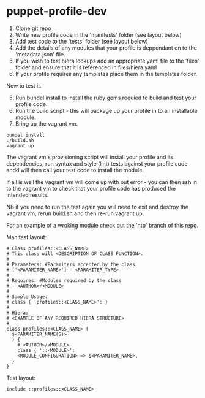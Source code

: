 puppet-profile-dev
==================

1. Clone git repo
2. Write new profile code in the 'manifests' folder (see layout below)
3. Add test code to the 'tests' folder (see layout below)
4. Add the details of any modules that your profile is deppendant on to the 'metadata.json' file.
5. If you wish to test hiera lookups add an appropriate yaml file to the 'files' folder and ensure that it is referenced in files/hiera.yaml
6. If your profile requires any templates place them in the templates folder.

Now to test it.

5. Run bundel install to install the ruby gems requied to build and test your profile code.
6. Run the build script - this will package up your profile in to an installable module.
7. Bring up the vagrant vm.

```shell
bundel install
./build.sh
vagrant up
```

The vagrant vm's provisioning script will install your profile and its dependencies, run syntax and style (lint) tests against your profile code andd will then call your test code to install the module.

If all is well the vagrant vm will come up with out error - you can then ssh in to the vagrant vm to check that your profile code has produced the intended results.

NB if you need to run the test again you will need to exit and destroy the vagrant vm, rerun build.sh and then re-run vagrant up.

For an example of a wroking module check out the 'ntp' branch of this repo.

Manifest layout:

```
# Class profiles::<CLASS_NAME>
# This class will <DESCRIPTION OF CLASS FUNCTION>.
#
# Parameters: #Paramiters accepted by the class
# ['<PARAMITER_NAME>'] - <PARAMITER_TYPE>
#
# Requires: #Modules required by the class
# - <AUTHOR>/<MODULE>
#
# Sample Usage:
# class { 'profiles::<CLASS_NAME>': }
#
# Hiera:
# <EXAMPLE OF ANY REQUIRED HIERA STRUCTURE>
#
class profiles::<CLASS_NAME> (
  $<PARAMITER_NAME(S)>
  ) {
    # <AUTHOR>/<MODULE>
    class { '::<MODULE>':
    <MODULE_CONFIGURATION> => $<PARAMITER_NAME>,
  }
}
```

Test layout:

```
include ::profiles::<CLASS_NAME>
```
